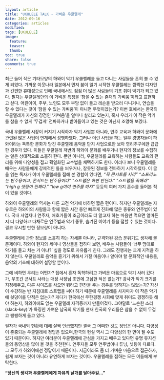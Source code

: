 ```yaml
---
layout: article
title: "UKULELE TALK - 가벼운 우쿨렐레"
date: 2012-09-16
categories: articles
modified:
tags: [UKULELE]
image:
  feature: 
  teaser: 
  thumb:
toc: true
share: false
comments: true
---
```


최근 들어 작은 기타모양의 하와이 악기 우쿨렐레를 들고 다니는 사람들을 흔히 볼 수 있게 되었다. 가까운 이웃나라 일본에서 먼저 붐이 일기 시작한 우쿨렐레는 깜찍한 디자인과 간편한 휴대성으로 인해 국내에서도 점점 더 많은 사람들의 기초 취미 악기가 되고 있다. 필자는 우쿨렐레만의 이 가벼운 특징을 ‘참을 수 있는 존재의 가벼움’이라고 표현하고 싶다. 어린아이, 주부, 노인도 모두 부담 없이 들고 레슨을 받으러 다니거나, 연습을 할 수 있다는 것이 ‘참을 수 있는 가벼움’이 아니면 무엇이겠는가?
이번 호에서는 한국의 우쿨렐레가 자신의 강점인 ‘가벼움’을 얼마나 살리고 있는지, 혹시 우리가 이 작은 악기를 참을 수 없게 ‘무겁게’ 전파하거나 받아들이고 있는 것은 아닌지 조명해 보겠다.

국내 우쿨렐레 시장이 커지기 시작하자 악기 사업뿐 아니라, 연주 교육과 하와이 문화에 관련된 많은 사업이 연계해서 성행하였다. 그러나 이런 사업을 하는 일부 경영자들이 하와이라는 독특한 문화가 담긴 우쿨렐레 음악을 단지 사업으로만 보아 영리추구에만 급급한 경우가 있다. 이들은 우쿨렐레 저변의 하와이 문화를 배우거나 현지의 정보를 수집하는 일은 상대적으로 소흘히 한다. 뿐만 아니라, 우쿨렐레를 교육하는 사람들도 교육의 편리를 위해 다양성을 접고 획일화된 교수법을 채택하기도 한다. 이러다 보니 우쿨렐레를 배우는 사람들에게 강제적인 틀을 씌우거나, 잘못된 정보를 전파하기 시작하였다. 이 글을 읽는 독자가 이미 우쿨렐레를 접해 본 경험이 있다면, *“꼭 콘서트를 사라” “소프라노는 반주용이고, 콘서트는 연주용이다” “스트랩은 하면 안된다.” “스트랩을 꼭해라” “high g 셋팅이 진짜다.” “low g여야 연주를 하지”* 등등의 여러 가지 훈수를 들어본 적이 있을 것이다.

하와이 우쿨렐레의 역사는 다른 고전 악기에 비하면 짧은 편이다. 하지만 우쿨렐레는 자유로운 하와이의 사람들과 함께 짧은 시간 동안 빠르게 진화해 많은 종류와 연주법이 있다. 국내 사업자나 연주자, 애호가들이 조금이라도 더 알고자 하는 마음만 먹으면 얼마든지 더 다양하고 다채로운 연주법과 악기 종류, 숨겨진 이야기 등을 접할 수 있는 것이다. 결코 무시할 만한 정보량이 아니다.

우쿨렐레에 관한 정보를 소흘히 하는 자세뿐 아니라, 규격화된 강습 분위기도 생각해 볼 문제이다. 하와이 현지의 세미나 영상들을 접하다 보면, 배우는 사람들이 ‘너무 맘대로 악기를 들고 치는 거 아냐?’ 싶을 정도로 자유롭게 친다. 그래도 진행자는 크게 지적을 하지 않는다. 우쿨렐레로 음악을 즐기기 위해서 가질 마음이나 알아야 할 문화적인 내용들, 음악의 기초에 대하여 설명할 뿐이다.

그에 비하면 우리는 어떤가? 집에서 혼자 독학하려고 가벼운 마음으로 악기 사러 갔다가, 무조건 콘서트 사라는 매장 사장님 조언에 고심한 적은 없는가? 강사가 악기 크기를 지정해주고, 다른 사이즈를 사오면 뭐라고 핀잔을 주는 경우를 당하지는 않았는가? 자신이 수강하는 반 지침대로 스트랩을 써야 하기 때문에 우쿨렐레를 사자마자 이 작은 악기에 쇳덩이를 단적은 없는가? 게다가 한국에선 무한경쟁 사회에 맞게 취미도 경쟁하듯 해야 하는지, 하와이에도 없는 우쿨렐레 자격증까지 만들어졌다. 그야말로 ‘느슨한 소리(slack-key)’가 특징인 가벼운 남국의 악기를 현재 한국의 우리들은 참을 수 없이 무겁고 팽팽하게 들고 있다.

필자가 국내외 현황에 대해 살짝 언급했지만 결국 그 어떠한 것도 정답은 아니다. 다양성이 존중되는 우쿨렐레에 정답은 없으며,한국의 현실 역시 그 다양성의 한 면이 될 수도 있기 때문이다. 하지만 여러분이 우쿨렐레에 관심을 가지고 배우고 있다면 유명 뮤지션들의 동영상을 많이 볼 것을 추천한다. 연주자들 모두 연주법이나 튜닝, 셋팅이 다르다. 그 모두가 하와이에선 정답이기 때문이다. 지금이라도 좀 더 가벼운 마음으로 접근하자, 쉽게 보자는 것이 아니라 유연하게 보자는 것이다. 우쿨렐레를 접하는 모든 이들에게 부탁한다.

**“당신의 생각과 우쿨렐레에게 자유의 날개를 달아주길...”**